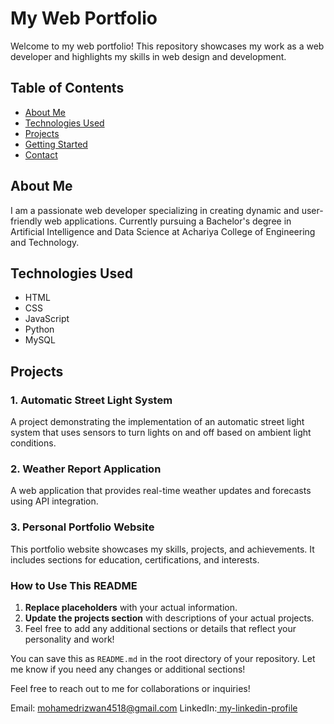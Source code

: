 # My Web Portfolio

Welcome to my web portfolio! This repository showcases my work as a web developer and highlights my skills in web design and development.

## Table of Contents

- [About Me](#about-me)
- [Technologies Used](#technologies-used)
- [Projects](#projects)
- [Getting Started](#getting-started)
- [Contact](#contact)

## About Me

I am a passionate web developer specializing in creating dynamic and user-friendly web applications. Currently pursuing a Bachelor's degree in Artificial Intelligence and Data Science at Achariya College of Engineering and Technology. 

## Technologies Used

- HTML
- CSS
- JavaScript
- Python
- MySQL

## Projects

### 1. Automatic Street Light System
A project demonstrating the implementation of an automatic street light system that uses sensors to turn lights on and off based on ambient light conditions.

### 2. Weather Report Application
A web application that provides real-time weather updates and forecasts using API integration.

### 3. Personal Portfolio Website
This portfolio website showcases my skills, projects, and achievements. It includes sections for education, certifications, and interests.


### How to Use This README

1. **Replace placeholders**  with your actual information.
2. **Update the projects section** with descriptions of your actual projects.
3. Feel free to add any additional sections or details that reflect your personality and work!

You can save this as `README.md` in the root directory of your repository. Let me know if you need any changes or additional sections!

Feel free to reach out to me for collaborations or inquiries!

Email: mohamedrizwan4518@gmail.com
LinkedIn:[ my-linkedin-profile](https://www.linkedin.com/in/mohamed-rizwan-r-769015324)
